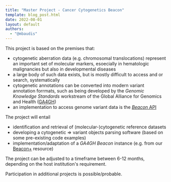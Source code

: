 ```yaml
---
title: "Master Project - Cancer Cytogenetics Beacon"
template: blog_post.html
date: 2022-08-01
layout: default
authors: 
  - "@mbaudis"
---
```


This project is based on the premises that:

* cytogenetic aberration data (e.g. chromosomal translocations) represent an important set of molecular markers, esoecially in hematologic malignancies but also in developmental diseases
* a large body of such data exists, but is mostly difficult to access and or search, systematically
* cytogenetic annotations can be converted into modern variant annotation forrmats, such as being developed by the _Genomic Knowledge Standards_ workstream of the Global Alliance for Genomics and Health ([GA4GH](https://ga4gh.org))
* an implementation to access genome variant data is the [_Beacon_ API](http://docs.genomebeacons.org)

<!--more-->

The project will entail

* identification and retrieval of (molecular-)cytogenetic reference datasets
* developing a cytogenetic => variant objects parsing software (based on some pre-existing code examples)
* implementation/adaptation of a _GA4GH Beacon_ instance (e.g. from our [Beacon+](https://beacon.progenetix.org) resource)

The project can be adjusted to a timeframe between 6-12 months, depending on the host institution's requirement.

Participation in additional projects is possible/probable.
